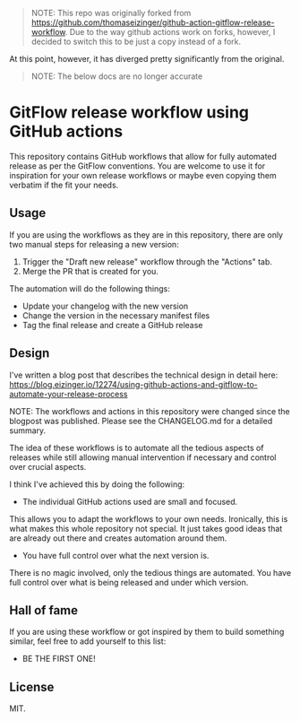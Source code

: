 > NOTE: This repo was originally forked from https://github.com/thomaseizinger/github-action-gitflow-release-workflow. Due to the way github actions work on forks, however, I decided to switch this to be just a copy instead of a fork.

At this point, however, it has diverged pretty significantly from the original.

> NOTE: The below docs are no longer accurate

# GitFlow release workflow using GitHub actions

This repository contains GitHub workflows that allow for fully automated release as per the GitFlow conventions.
You are welcome to use it for inspiration for your own release workflows or maybe even copying them verbatim if the fit your needs.

## Usage

If you are using the workflows as they are in this repository, there are only two manual steps for releasing a new version:

1. Trigger the "Draft new release" workflow through the "Actions" tab.
2. Merge the PR that is created for you.

The automation will do the following things:

- Update your changelog with the new version
- Change the version in the necessary manifest files
- Tag the final release and create a GitHub release

## Design

I've written a blog post that describes the technical design in detail here: https://blog.eizinger.io/12274/using-github-actions-and-gitflow-to-automate-your-release-process

NOTE: The workflows and actions in this repository were changed since the blogpost was published.
Please see the CHANGELOG.md for a detailed summary.

The idea of these workflows is to automate all the tedious aspects of releases while still allowing manual intervention if necessary and control over crucial aspects.

I think I've achieved this by doing the following:

- The individual GitHub actions used are small and focused.

This allows you to adapt the workflows to your own needs.
Ironically, this is what makes this whole repository not special.
It just takes good ideas that are already out there and creates automation around them.

- You have full control over what the next version is.

There is no magic involved, only the tedious things are automated.
You have full control over what is being released and under which version.

## Hall of fame

If you are using these workflow or got inspired by them to build something similar, feel free to add yourself to this list:

- BE THE FIRST ONE!

## License

MIT.

